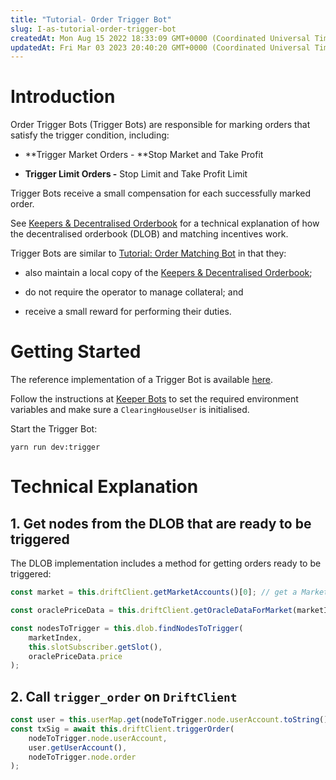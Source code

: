 ```yaml
---
title: "Tutorial- Order Trigger Bot"
slug: I-as-tutorial-order-trigger-bot
createdAt: Mon Aug 15 2022 18:33:09 GMT+0000 (Coordinated Universal Time)
updatedAt: Fri Mar 03 2023 20:40:20 GMT+0000 (Coordinated Universal Time)
---
```


# Introduction

Order Trigger Bots (Trigger Bots) are responsible for marking orders that satisfy the trigger condition, including:&#x20;

-   **Trigger Market Orders - **Stop Market and Take Profit&#x20;

-   **Trigger Limit Orders -** Stop Limit and Take Profit Limit

Trigger Bots receive a small compensation for each successfully marked order.

See [Keepers & Decentralised Orderbook](<../Drift Protocol v2 Docs/Keepers _ Decentralised Orderbook.md>) for a technical explanation of how the decentralised orderbook (DLOB) and matching incentives work.

Trigger Bots are similar to [Tutorial: Order Matching Bot](<../Drift Protocol v2 Docs/Tutorial_ Order Matching Bot.md>) in that they:&#x20;

-   also maintain a local copy of the [Keepers & Decentralised Orderbook](<../Drift Protocol v2 Docs/Keepers _ Decentralised Orderbook.md>);&#x20;

-   do not require the operator to manage collateral; and&#x20;

-   receive a small reward for performing their duties.

# Getting Started

The reference implementation of a Trigger Bot is available [here](https://github.com/drift-labs/keeper-bots-v2/blob/master/src/bots/trigger.ts).

Follow the instructions at [Keeper Bots](<../Drift Protocol v2 Docs/Keeper Bots.md>) to set the required environment variables and make sure a `ClearingHouseUser` is initialised.

Start the Trigger Bot:

```shell
yarn run dev:trigger
```

# Technical Explanation

## 1. Get nodes from the DLOB that are ready to be triggered

The DLOB implementation includes a method for getting orders ready to be triggered:

```typescript
const market = this.driftClient.getMarketAccounts()[0]; // get a MarketAccount

const oraclePriceData = this.driftClient.getOracleDataForMarket(marketIndex);

const nodesToTrigger = this.dlob.findNodesToTrigger(
    marketIndex,
    this.slotSubscriber.getSlot(),
    oraclePriceData.price
);
```

## 2. Call `trigger_order` on `DriftClient`&#x20;

```typescript
const user = this.userMap.get(nodeToTrigger.node.userAccount.toString());
const txSig = await this.driftClient.triggerOrder(
    nodeToTrigger.node.userAccount,
    user.getUserAccount(),
    nodeToTrigger.node.order
);
```
